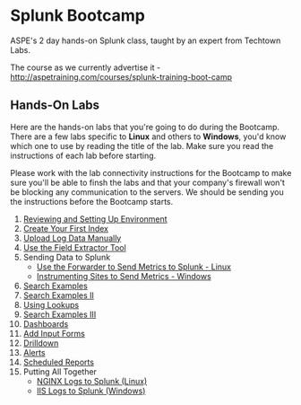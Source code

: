 # Splunk Bootcamp


ASPE's 2 day hands-on Splunk class, taught by an expert from Techtown Labs.

The course as we currently advertise it - http://aspetraining.com/courses/splunk-training-boot-camp

## Hands-On Labs
Here are the hands-on labs that you're going to do during the Bootcamp. There are a few labs specific to **Linux** and others to **Windows**, you'd know which one to use by reading the title of the lab. Make sure you read the instructions of each lab before starting.

Please work with the lab connectivity instructions for the Bootcamp to make sure you'll be able to finsh the labs and that your company's firewall won't be blocking any communication to the servers. We should be sending you the instructions before the Bootcamp starts.

1. [Reviewing and Setting Up Environment](labs/01.md)
2. [Create Your First Index](labs/02.md)
3. [Upload Log Data Manually](labs/03.md)
4. [Use the Field Extractor Tool](labs/04.md)
5. Sending Data to Splunk
    * [Use the Forwarder to Send Metrics to Splunk - Linux](labs/05.md) 
    * [Instrumenting Sites to Send Metrics - Windows](labs/05WIN.md)
6. [Search Examples](labs/06.md)
7. [Search Examples II](labs/07.md)
8. [Using Lookups](labs/08.md)
9. [Search Examples III](labs/09.md)
10. [Dashboards](labs/10.md)
11. [Add Input Forms](labs/11.md)
12. [Drilldown](labs/12.md)
13. [Alerts](labs/13.md)
14. [Scheduled Reports](labs/14.md)
15. Putting All Together
    * [NGINX Logs to Splunk (Linux)](labs/15.md)
    * [IIS Logs to Splunk (Windows)](labs/15WIN.md)
